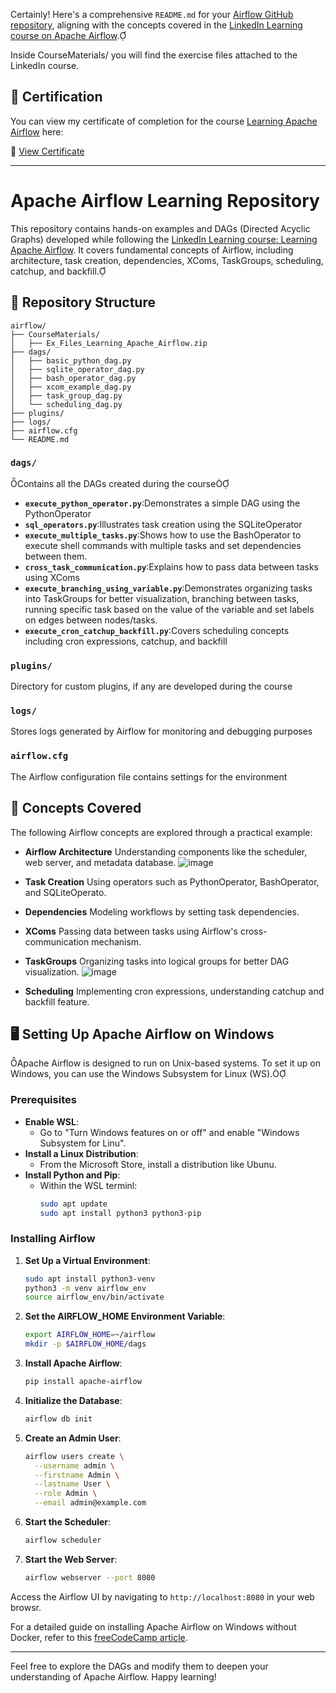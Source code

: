 Certainly! Here's a comprehensive `README.md` for your [Airflow GitHub repository](https://github.com/TasneemAhmed/airflow), aligning with the concepts covered in the [LinkedIn Learning course on Apache Airflow](https://www.linkedin.com/learning/learning-apache-airflow).

Inside CourseMaterials/ you will find the exercise files attached to the LinkedIn course.
## 🏅 Certification

You can view my certificate of completion for the course [Learning Apache Airflow](https://www.linkedin.com/learning/learning-apache-airflow) here:

📄 [View Certificate](CourseMaterials/my_airflow_certification.pdf)

---

# Apache Airflow Learning Repository

This repository contains hands-on examples and DAGs (Directed Acyclic Graphs) developed while following the [LinkedIn Learning course: Learning Apache Airflow](https://www.linkedin.com/learning/learning-apache-airflow). It covers fundamental concepts of Airflow, including architecture, task creation, dependencies, XComs, TaskGroups, scheduling, catchup, and backfill.

## 📁 Repository Structure

```
airflow/
├── CourseMaterials/
│   ├── Ex_Files_Learning_Apache_Airflow.zip
├── dags/
│   ├── basic_python_dag.py
│   ├── sqlite_operator_dag.py
│   ├── bash_operator_dag.py
│   ├── xcom_example_dag.py
│   ├── task_group_dag.py
│   └── scheduling_dag.py
├── plugins/
├── logs/
├── airflow.cfg
└── README.md
```

### `dags/`
Contains all the DAGs created during the course

- **`execute_python_operator.py`**:Demonstrates a simple DAG using the PythonOperator
- **`sql_operators.py`**:Illustrates task creation using the SQLiteOperator
- **`execute_multiple_tasks.py`**:Shows how to use the BashOperator to execute shell commands with multiple tasks and set dependencies between them.
- **`cross_task_communication.py`**:Explains how to pass data between tasks using XComs
- **`execute_branching_using_variable.py`**:Demonstrates organizing tasks into TaskGroups for better visualization, branching between tasks, running specific task based on the value of the variable
   and set labels on edges between nodes/tasks.
- **`execute_cron_catchup_backfill.py`**:Covers scheduling concepts including cron expressions, catchup, and backfill

### `plugins/`
Directory for custom plugins, if any are developed during the course

### `logs/`
Stores logs generated by Airflow for monitoring and debugging purposes

### `airflow.cfg`
The Airflow configuration file contains settings for the environment

## 🧠 Concepts Covered
The following Airflow concepts are explored through a practical example:

- **Airflow Architecture** Understanding components like the scheduler, web server, and metadata database.
  ![image](https://github.com/user-attachments/assets/2adc4698-4eb8-4577-8fe3-9b17b768b0f2)

- **Task Creation** Using operators such as PythonOperator, BashOperator, and SQLiteOperato.
- **Dependencies** Modeling workflows by setting task dependencies.
- **XComs** Passing data between tasks using Airflow's cross-communication mechanism.
- **TaskGroups** Organizing tasks into logical groups for better DAG visualization.
  ![image](https://github.com/user-attachments/assets/b6b3693d-179c-4499-a92d-6357cb8e1f0e)

- **Scheduling** Implementing cron expressions, understanding catchup and backfill feature.

## 🖥️ Setting Up Apache Airflow on Windows

Apache Airflow is designed to run on Unix-based systems. To set it up on Windows, you can use the Windows Subsystem for Linux (WS).

### Prerequisites

- **Enable WSL**:
   - Go to "Turn Windows features on or off" and enable "Windows Subsystem for Linu".
- **Install a Linux Distribution**:
   - From the Microsoft Store, install a distribution like Ubunu.
- **Install Python and Pip**:
   - Within the WSL terminl:
      ```bash
      sudo apt update
      sudo apt install python3 python3-pip
      ```

### Installing Airflow

1. **Set Up a Virtual Environment**:
   ```bash
   sudo apt install python3-venv
   python3 -m venv airflow_env
   source airflow_env/bin/activate
   ```

2. **Set the AIRFLOW_HOME Environment Variable**:
   ```bash
   export AIRFLOW_HOME=~/airflow
   mkdir -p $AIRFLOW_HOME/dags
   ```

3. **Install Apache Airflow**:
   ```bash
   pip install apache-airflow
   ```

4. **Initialize the Database**:
   ```bash
   airflow db init
   ```

5. **Create an Admin User**:
   ```bash
   airflow users create \
     --username admin \
     --firstname Admin \
     --lastname User \
     --role Admin \
     --email admin@example.com
   ```

6. **Start the Scheduler**:
   ```bash
   airflow scheduler
   ```

7. **Start the Web Server**:
   ```bash
   airflow webserver --port 8080
   ```


Access the Airflow UI by navigating to `http://localhost:8080` in your web browsr.

For a detailed guide on installing Apache Airflow on Windows without Docker, refer to this [freeCodeCamp article](https://www.freecodecamp.org/news/install-apache-airflow-on-windows-without-docker).

---

Feel free to explore the DAGs and modify them to deepen your understanding of Apache Airflow. Happy learning! 
